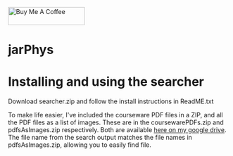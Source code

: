 <a href="https://www.buymeacoffee.com/pt420" target="_blank"><img src="https://cdn.buymeacoffee.com/buttons/default-blue.png" alt="Buy Me A Coffee" height="41" width="174"></a>
# jarPhys 

# Installing and using the searcher

Download searcher.zip and follow the install instructions in ReadME.txt 

To make life easier, I've included the courseware PDF files in a ZIP, and all the PDF files as a list of images. 
These are in the coursewarePDFs.zip and pdfsAsImages.zip respectively. Both are available [here on my google drive]( https://drive.google.com/drive/folders/1N8Fei0VFpp_rvo0lf_FNeBTai58XDv3b?usp=sharing).
The file name from the search output matches the file names in pdfsAsImages.zip, allowing you to easily find file.
